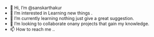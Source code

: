 - 👋 Hi, I’m @sanskarthakur
- 👀 I’m interested in Learning new things . 
- 🌱 I’m currently learning nothing just give a great suggestion.
- 💞️ I’m looking to collaborate onany projects that gain my knowledge.
- 📫 How to reach me ..

<!---
sanskarthakur/sanskarthakur is a ✨ special ✨ repository because its `README.md` (this file) appears on your GitHub profile.
You can click the Preview link to take a look at your changes.
--->
